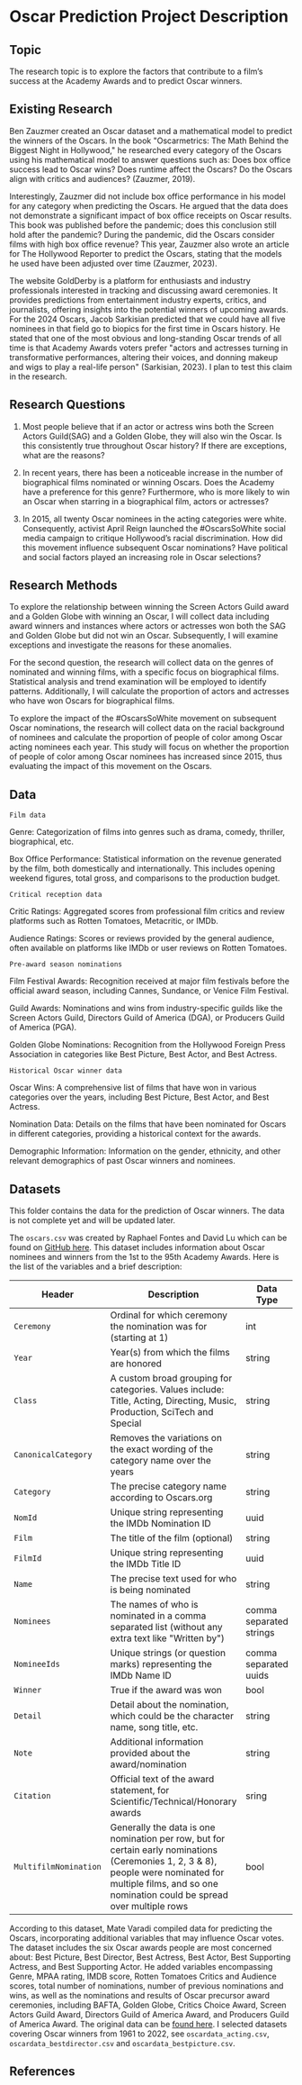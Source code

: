 # Oscar Prediction Project Description

## Topic
The research topic is to explore the factors that contribute to a film’s success at the Academy Awards and to predict Oscar winners.

## Existing Research
Ben Zauzmer created an Oscar dataset and a mathematical model to predict the winners of the Oscars. In the book "Oscarmetrics: The Math Behind the Biggest Night in Hollywood," he researched every category of the Oscars using his mathematical model to answer questions such as: Does box office success lead to Oscar wins? Does runtime affect the Oscars? Do the Oscars align with critics and audiences? (Zauzmer, 2019).

Interestingly, Zauzmer did not include box office performance in his model for any category when predicting the Oscars. He argued that the data does not demonstrate a significant impact of box office receipts on Oscar results. This book was published before the pandemic; does this conclusion still hold after the pandemic? During the pandemic, did the Oscars consider films with high box office revenue? This year, Zauzmer also wrote an article for The Hollywood Reporter to predict the Oscars, stating that the models he used have been adjusted over time (Zauzmer, 2023).

The website GoldDerby is a platform for enthusiasts and industry professionals interested in tracking and discussing award ceremonies. It provides predictions from entertainment industry experts, critics, and journalists, offering insights into the potential winners of upcoming awards. For the 2024 Oscars, Jacob Sarkisian predicted that we could have all five nominees in that field go to biopics for the first time in Oscars history. He stated that one of the most obvious and long-standing Oscar trends of all time is that Academy Awards voters prefer "actors and actresses turning in transformative performances, altering their voices, and donning makeup and wigs to play a real-life person" (Sarkisian, 2023). I plan to test this claim in the research.


## Research Questions
1. Most people believe that if an actor or actress wins both the Screen Actors Guild(SAG) and a Golden Globe, they will also win the Oscar. Is this consistently true throughout Oscar history? If there are exceptions, what are the reasons?

2. In recent years, there has been a noticeable increase in the number of biographical films nominated or winning Oscars. Does the Academy have a preference for this genre? Furthermore, who is more likely to win an Oscar when starring in a biographical film, actors or actresses?

3. In 2015, all twenty Oscar nominees in the acting categories were white. Consequently, activist April Reign launched the #OscarsSoWhite social media campaign to critique Hollywood’s racial discrimination. How did this movement influence subsequent Oscar nominations? Have political and social factors played an increasing role in Oscar selections?

## Research Methods
To explore the relationship between winning the Screen Actors Guild award and a Golden Globe with winning an Oscar, I will collect data including award winners and instances where actors or actresses won both the SAG and Golden Globe but did not win an Oscar. Subsequently, I will examine exceptions and investigate the reasons for these anomalies.

For the second question, the research will collect data on the genres of nominated and winning films, with a specific focus on biographical films. Statistical analysis and trend examination will be employed to identify patterns. Additionally, I will calculate the proportion of actors and actresses who have won Oscars for biographical films.

To explore the impact of the #OscarsSoWhite movement on subsequent Oscar nominations, the research will collect data on the racial background of nominees and calculate the proportion of people of color among Oscar acting nominees each year. This study will focus on whether the proportion of people of color among Oscar nominees has increased since 2015, thus evaluating the impact of this movement on the Oscars.

## Data
`Film data`

Genre: Categorization of films into genres such as drama, comedy, thriller, biographical, etc.

Box Office Performance: Statistical information on the revenue generated by the film, both domestically and internationally. This includes opening weekend figures, total gross, and comparisons to the production budget.
		
`Critical reception data`

Critic Ratings: Aggregated scores from professional film critics and review platforms such as Rotten Tomatoes, Metacritic, or IMDb.

Audience Ratings: Scores or reviews provided by the general audience, often available on platforms like IMDb or user reviews on Rotten Tomatoes.

`Pre-award season nominations`

Film Festival Awards: Recognition received at major film festivals before the official award season, including Cannes, Sundance, or Venice Film Festival.

Guild Awards: Nominations and wins from industry-specific guilds like the Screen Actors Guild, Directors Guild of America (DGA), or Producers Guild of America (PGA).

Golden Globe Nominations: Recognition from the Hollywood Foreign Press Association in categories like Best Picture, Best Actor, and Best Actress.

`Historical Oscar winner data`

Oscar Wins: A comprehensive list of films that have won in various categories over the years, including Best Picture, Best Actor, and Best Actress.

Nomination Data: Details on the films that have been nominated for Oscars in different categories, providing a historical context for the awards.

Demographic Information: Information on the gender, ethnicity, and other relevant demographics of past Oscar winners and nominees.

## Datasets
This folder contains the data for the prediction of Oscar winners. The data is not complete yet and will be updated later.

The `oscars.csv` was created by Raphael Fontes and David Lu which can be found on [GitHub here](https://github.com/DLu/oscar_data/blob/main/oscars.csv). 
This dataset includes information about Oscar nominees and winners from the 1st to the 95th Academy Awards. Here is the list of the variables and a brief description:


| Header       | Description                              | Data Type |
| ------------ | ---------------------------------------- | --------- |
| `Ceremony` | Ordinal for which ceremony the nomination was for (starting at 1)| int |
| `Year` | Year(s) from which the films are honored | string |
| `Class` | A custom broad grouping for categories. Values include: Title, Acting, Directing, Music, Production, SciTech and Special | string |
| `CanonicalCategory` | Removes the variations on the exact wording of the category name over the years | string |
| `Category` | The precise category name according to Oscars.org | string |
| `NomId` | Unique string representing the IMDb Nomination ID | uuid |
| `Film` | The title of the film (optional) | string |
| `FilmId` | Unique string representing the IMDb Title ID | uuid |
| `Name` | The precise text used for who is being nominated | string |
| `Nominees` | The names of who is nominated in a comma separated list (without any extra text like "Written by") | comma separated strings |
| `NomineeIds` | Unique strings (or question marks) representing the IMDb Name ID | comma separated uuids |
| `Winner` | True if the award was won | bool |
| `Detail` | Detail about the nomination, which could be the character name, song title, etc. | string |
| `Note` | Additional information provided about the award/nomination | string |
| `Citation` | Official text of the award statement, for Scientific/Technical/Honorary awards | sring |
| `MultifilmNomination` | Generally the data is one nomination per row, but for certain early nominations (Ceremonies 1, 2, 3 & 8), people were nominated for multiple films, and so one nomination could be spread over multiple rows | bool |


According to this dataset, Mate Varadi compiled data for predicting the Oscars, incorporating additional variables that may influence Oscar votes. The dataset includes the six Oscar awards people are most concerned about: Best Picture, Best Director, Best Actress, Best Actor, Best Supporting Actress, and Best Supporting Actor. He added variables encompassing Genre, MPAA rating, IMDB score, Rotten Tomatoes Critics and Audience scores, total number of nominations, number of previous nominations and wins, as well as the nominations and results of Oscar precursor award ceremonies, including BAFTA, Golden Globe, Critics Choice Award, Screen Actors Guild Award, Directors Guild of America Award, and Producers Guild of America Award. The original data can be [found here](https://github.com/MateVaradi/OscarPrediction/tree/main/data). I selected datasets covering Oscar winners from 1961 to 2022, see `oscardata_acting.csv`, `oscardata_bestdirector.csv` and `oscardata_bestpicture.csv`.


## References
